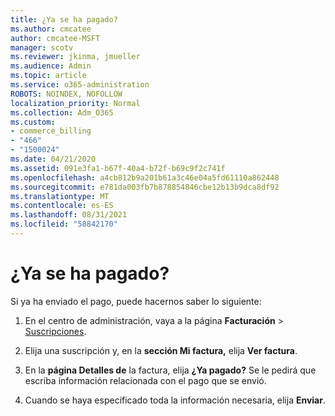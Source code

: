 ```yaml
---
title: ¿Ya se ha pagado?
ms.author: cmcatee
author: cmcatee-MSFT
manager: scotv
ms.reviewer: jkinma, jmueller
ms.audience: Admin
ms.topic: article
ms.service: o365-administration
ROBOTS: NOINDEX, NOFOLLOW
localization_priority: Normal
ms.collection: Adm_O365
ms.custom:
- commerce_billing
- "466"
- "1500024"
ms.date: 04/21/2020
ms.assetid: 091e3fa1-b67f-40a4-b72f-b69c9f2c741f
ms.openlocfilehash: a4cb812b9a201b61a3c46e04a5fd61110a862448
ms.sourcegitcommit: e781da003fb7b878854846cbe12b13b9dca8df92
ms.translationtype: MT
ms.contentlocale: es-ES
ms.lasthandoff: 08/31/2021
ms.locfileid: "58842170"
---
```

# <a name="already-paid"></a>¿Ya se ha pagado?

Si ya ha enviado el pago, puede hacernos saber lo siguiente:
  
1. En el centro de administración, vaya a la página **Facturación** \> [Suscripciones](https://go.microsoft.com/fwlink/p/?linkid=842054).

2. Elija una suscripción y, en la **sección Mi factura,** elija **Ver factura**.

3. En la **página Detalles de** la factura, elija **¿Ya pagado?** Se le pedirá que escriba información relacionada con el pago que se envió.

4. Cuando se haya especificado toda la información necesaria, elija **Enviar**.